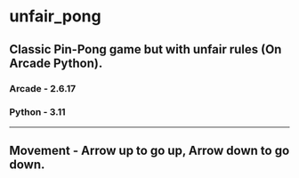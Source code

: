 # unfair_pong
Classic Pin-Pong game but with unfair rules (On Arcade Python).
--------------------------------------------------------------
### Arcade - 2.6.17
### Python - 3.11
--------------------------------------------------------------
## Movement - Arrow up to go up, Arrow down to go down.
